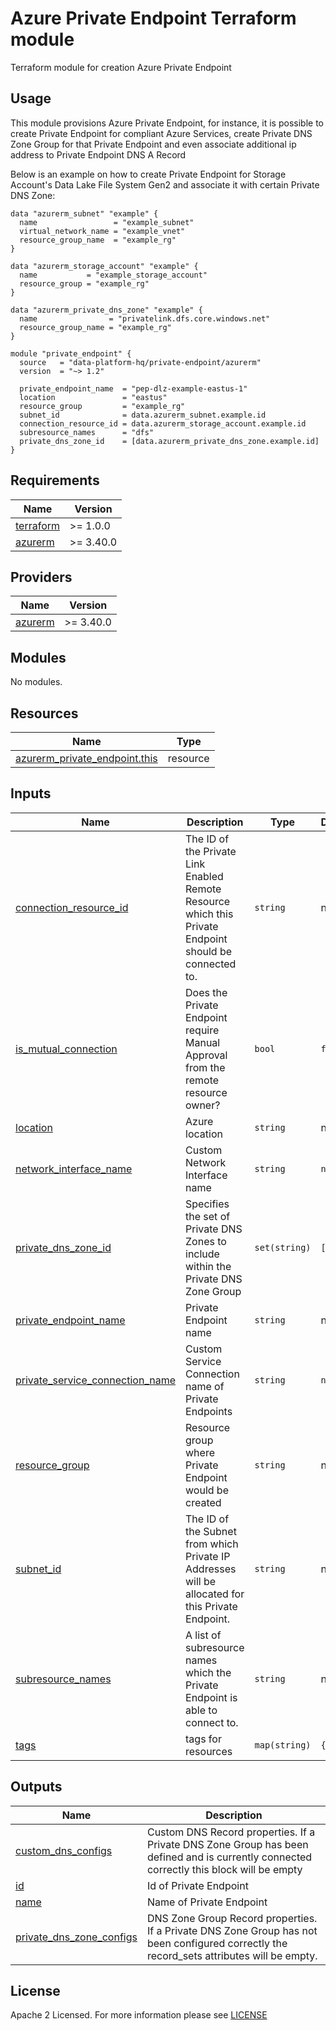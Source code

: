 # Azure Private Endpoint Terraform module
Terraform module for creation Azure Private Endpoint

## Usage
This module provisions Azure Private Endpoint, for instance, it is possible to create Private Endpoint for compliant Azure Services, create Private DNS Zone Group for that Private Endpoint and even associate additional ip address to Private Endpoint DNS A Record

Below is an example on how to create Private Endpoint for Storage Account's Data Lake File System Gen2 and associate it with certain Private DNS Zone:

```hcl
data "azurerm_subnet" "example" {
  name                 = "example_subnet"
  virtual_network_name = "example_vnet"
  resource_group_name  = "example_rg"
}

data "azurerm_storage_account" "example" {
  name           = "example_storage_account"
  resource_group = "example_rg"
}

data "azurerm_private_dns_zone" "example" {
  name                = "privatelink.dfs.core.windows.net"
  resource_group_name = "example_rg"
}

module "private_endpoint" {
  source   = "data-platform-hq/private-endpoint/azurerm"
  version  = "~> 1.2"
  
  private_endpoint_name  = "pep-dlz-example-eastus-1"
  location               = "eastus"
  resource_group         = "example_rg"
  subnet_id              = data.azurerm_subnet.example.id
  connection_resource_id = data.azurerm_storage_account.example.id
  subresource_names      = "dfs"
  private_dns_zone_id    = [data.azurerm_private_dns_zone.example.id]
}
```

<!-- BEGIN_TF_DOCS -->
## Requirements

| Name | Version |
|------|---------|
| <a name="requirement_terraform"></a> [terraform](#requirement\_terraform) | >= 1.0.0 |
| <a name="requirement_azurerm"></a> [azurerm](#requirement\_azurerm) | >= 3.40.0 |

## Providers

| Name | Version |
|------|---------|
| <a name="provider_azurerm"></a> [azurerm](#provider\_azurerm) | >= 3.40.0 |

## Modules

No modules.

## Resources

| Name | Type |
|------|------|
| [azurerm_private_endpoint.this](https://registry.terraform.io/providers/hashicorp/azurerm/latest/docs/resources/private_endpoint) | resource |

## Inputs

| Name | Description | Type | Default | Required |
|------|-------------|------|---------|:--------:|
| <a name="input_connection_resource_id"></a> [connection\_resource\_id](#input\_connection\_resource\_id) | The ID of the Private Link Enabled Remote Resource which this Private Endpoint should be connected to. | `string` | n/a | yes |
| <a name="input_is_mutual_connection"></a> [is\_mutual\_connection](#input\_is\_mutual\_connection) | Does the Private Endpoint require Manual Approval from the remote resource owner? | `bool` | `false` | no |
| <a name="input_location"></a> [location](#input\_location) | Azure location | `string` | n/a | yes |
| <a name="input_network_interface_name"></a> [network\_interface\_name](#input\_network\_interface\_name) | Custom Network Interface name | `string` | `null` | no |
| <a name="input_private_dns_zone_id"></a> [private\_dns\_zone\_id](#input\_private\_dns\_zone\_id) | Specifies the set of Private DNS Zones to include within the Private DNS Zone Group | `set(string)` | `[]` | no |
| <a name="input_private_endpoint_name"></a> [private\_endpoint\_name](#input\_private\_endpoint\_name) | Private Endpoint name | `string` | n/a | yes |
| <a name="input_private_service_connection_name"></a> [private\_service\_connection\_name](#input\_private\_service\_connection\_name) | Custom Service Connection name of Private Endpoints | `string` | `null` | no |
| <a name="input_resource_group"></a> [resource\_group](#input\_resource\_group) | Resource group where Private Endpoint would be created | `string` | n/a | yes |
| <a name="input_subnet_id"></a> [subnet\_id](#input\_subnet\_id) | The ID of the Subnet from which Private IP Addresses will be allocated for this Private Endpoint. | `string` | n/a | yes |
| <a name="input_subresource_names"></a> [subresource\_names](#input\_subresource\_names) | A list of subresource names which the Private Endpoint is able to connect to. | `string` | n/a | yes |
| <a name="input_tags"></a> [tags](#input\_tags) | tags for resources | `map(string)` | `{}` | no |

## Outputs

| Name | Description |
|------|-------------|
| <a name="output_custom_dns_configs"></a> [custom\_dns\_configs](#output\_custom\_dns\_configs) | Custom DNS Record properties. If a Private DNS Zone Group has been defined and is currently connected correctly this block will be empty |
| <a name="output_id"></a> [id](#output\_id) | Id of Private Endpoint |
| <a name="output_name"></a> [name](#output\_name) | Name of Private Endpoint |
| <a name="output_private_dns_zone_configs"></a> [private\_dns\_zone\_configs](#output\_private\_dns\_zone\_configs) | DNS Zone Group Record properties. If a Private DNS Zone Group has not been configured correctly the record\_sets attributes will be empty. |
<!-- END_TF_DOCS -->

## License

Apache 2 Licensed. For more information please see [LICENSE](https://github.com/data-platform-hq/terraform-azurerm-private-endpoint/blob/main/LICENSE)
